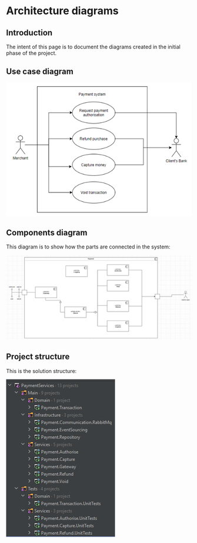 # Architecture diagrams

## Introduction

The intent of this page is to document the diagrams created in the initial phase of the project.

## Use case diagram

![Use cases](.media/use_cases.png)

## Components diagram

This diagram is to show how the parts are connected in the system:

![Components diagram](.media/components-diagram.png)

## Project structure

This is the solution structure:

![Solution structure](.media/solution-structure.png)
